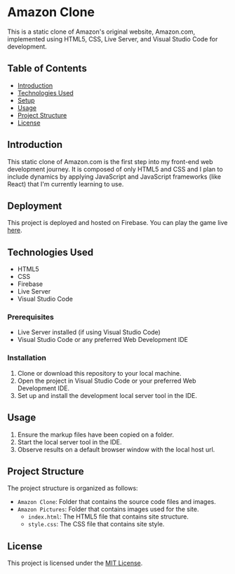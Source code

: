 # Amazon Clone 

This is a static clone of Amazon's original website, Amazon.com, implemented using HTML5, CSS, Live Server, and Visual Studio Code for development.

## Table of Contents

- [Introduction](#introduction)
- [Technologies Used](#technologies-used)
- [Setup](#setup)
- [Usage](#usage)
- [Project Structure](#project-structure)
- [License](#license)

## Introduction

This static clone of Amazon.com is the first step into my front-end web development journey. It is composed of only HTML5 and CSS and I plan to include dynamics by applying JavaScript and JavaScript frameworks (like React) that I'm currently learning to use.

## Deployment

This project is deployed and hosted on Firebase. You can play the game live [here](https://clone-d46be.web.app).

## Technologies Used

- HTML5
- CSS
- Firebase
- Live Server
- Visual Studio Code

### Prerequisites

- Live Server installed (if using Visual Studio Code)
- Visual Studio Code or any preferred Web Development IDE

### Installation

1. Clone or download this repository to your local machine.
2. Open the project in Visual Studio Code or your preferred Web Development IDE.
3. Set up and install the development local server tool in the IDE.

## Usage

1. Ensure the markup files have been copied on a folder.
2. Start the local server tool in the IDE.
3. Observe results on a default browser window with the local host url.

## Project Structure

The project structure is organized as follows:

- `Amazon Clone`: Folder that contains the source code files and images.
- `Amazon Pictures`: Folder that contains images used for the site.
  - `index.html`: The HTML5 file that contains site structure.
  - `style.css`: The CSS file that contains site style.

## License

This project is licensed under the [MIT License](LICENSE).
